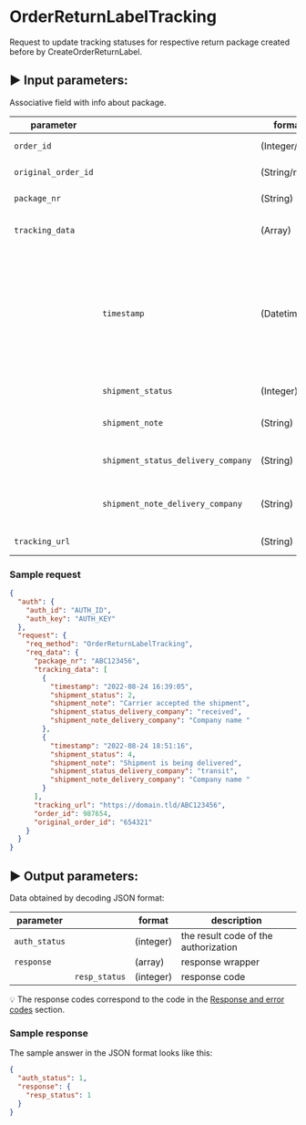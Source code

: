 # OrderReturnLabelTracking

Request to update tracking statuses for respective return package created before by CreateOrderReturnLabel.

## :arrow_forward: Input parameters:

Associative field with info about package.

| parameter           |                                    | format         | description                                                                                                 |
|---------------------|------------------------------------|----------------|-------------------------------------------------------------------------------------------------------------|
| `order_id`          |                                    | (Integer/null) | Order ID in EGON                                                                                            |
| `original_order_id` |                                    | (String/null)  | Order ID in Eshop                                                                                           |
| `package_nr`        |                                    | (String)       | Shipment number                                                                                             |
| `tracking_data`     |                                    | (Array)        | Field with data from tracking                                                                               |
|                     | `timestamp`                        | (Datetime)     | Time of status change (if shipper does not provide this data, it will be the time of status change in EGON) |
|                     | `shipment_status`                  | (Integer)      | Status ID from index                                                                                        |
|                     | `shipment_note`                    | (String)       | status name from index                                                                                      |
|                     | `shipment_status_delivery_company` | (String)       | Status ID of shipping company                                                                               |
|                     | `shipment_note_delivery_company`   | (String)       | Status name of shipping company                                                                             |
| `tracking_url`      |                                    | (String)       | Tracking url                                                                                                |

### Sample request

```json
{
  "auth": {
    "auth_id": "AUTH_ID",
    "auth_key": "AUTH_KEY"
  },
  "request": {
    "req_method": "OrderReturnLabelTracking",
    "req_data": {
      "package_nr": "ABC123456",
      "tracking_data": [
        {
          "timestamp": "2022-08-24 16:39:05",
          "shipment_status": 2,
          "shipment_note": "Carrier accepted the shipment",
          "shipment_status_delivery_company": "received",
          "shipment_note_delivery_company": "Company name "
        },
        {
          "timestamp": "2022-08-24 18:51:16",
          "shipment_status": 4,
          "shipment_note": "Shipment is being delivered",
          "shipment_status_delivery_company": "transit",
          "shipment_note_delivery_company": "Company name "
        }
      ],
      "tracking_url": "https://domain.tld/ABC123456",
      "order_id": 987654,
      "original_order_id": "654321"
    }
  }
}
```

## :arrow_forward: Output parameters:

Data obtained by decoding JSON format:

| parameter     |               | format    | description                          |
|---------------|---------------|-----------|--------------------------------------|
| `auth_status` |               | (integer) | the result code of the authorization |
| `response`    |               | (array)   | response wrapper                     |
|               | `resp_status` | (integer) | response code                        |

:bulb: The response codes correspond to the code in
the [Response and error codes](../../code-lists/response-codes.md#--resp_status-codes)
section.

### Sample response

The sample answer in the JSON format looks like this:

```json
{
  "auth_status": 1,
  "response": {
    "resp_status": 1
  }
}
```
